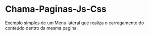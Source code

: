 # Chama-Paginas-Js-Css
Exemplo simples de um Menu lateral que realiza o carregamento do conteúdo dentro da mesma pagina.
